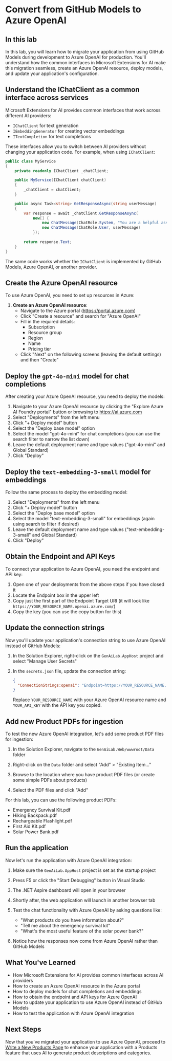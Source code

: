 # Convert from GitHub Models to Azure OpenAI

## In this lab

In this lab, you will learn how to migrate your application from using GitHub Models during development to Azure OpenAI for production. You'll understand how the common interfaces in Microsoft Extensions for AI make this migration seamless, create an Azure OpenAI resource, deploy models, and update your application's configuration.

## Understand the IChatClient as a common interface across services

Microsoft Extensions for AI provides common interfaces that work across different AI providers:

- `IChatClient` for text generation
- `IEmbeddingGenerator` for creating vector embeddings
- `ITextCompletion` for text completions

These interfaces allow you to switch between AI providers without changing your application code. For example, when using `IChatClient`:

```csharp
public class MyService
{
    private readonly IChatClient _chatClient;

    public MyService(IChatClient chatClient)
    {
        _chatClient = chatClient;
    }

    public async Task<string> GetResponseAsync(string userMessage)
    {
        var response = await _chatClient.GetResponseAsync(
            new[] {
                new ChatMessage(ChatRole.System, "You are a helpful assistant."),
                new ChatMessage(ChatRole.User, userMessage)
            });
        
        return response.Text;
    }
}
```

The same code works whether the `IChatClient` is implemented by GitHub Models, Azure OpenAI, or another provider.

## Create the Azure OpenAI resource

To use Azure OpenAI, you need to set up resources in Azure:

1. **Create an Azure OpenAI resource**:
   - Navigate to the Azure portal (<https://portal.azure.com>)
   - Click "Create a resource" and search for "Azure OpenAI"
   - Fill in the required details:
     - Subscription
     - Resource group
     - Region
     - Name
     - Pricing tier
   - Click "Next" on the following screens (leaving the default settings) and then "Create"

## Deploy the `gpt-4o-mini` model for chat completions

After creating your Azure OpenAI resource, you need to deploy the models:

1. Navigate to your Azure OpenAI resource by clicking the "Explore Azure AI Foundry portal" button or browsing to <https://ai.azure.com>
1. Select "Deployments" from the left menu
1. Click "+ Deploy model" button
1. Select the "Deploy base model" option
1. Select the model "gpt-4o-mini" for chat completions (you can use the search filter to narrow the list down)
1. Leave the default deployment name and type values ("gpt-4o-mini" and Global Standard)
1. Click "Deploy"

## Deploy the `text-embedding-3-small` model for embeddings

Follow the same process to deploy the embedding model:

1. Select "Deployments" from the left menu
1. Click "+ Deploy model" button
1. Select the "Deploy base model" option
1. Select the model "text-embedding-3-small" for embeddings (again using search to filter if desired)
1. Leave the default deployment name and type values ("text-embedding-3-small" and Global Standard)
1. Click "Deploy"

## Obtain the Endpoint and API Keys

To connect your application to Azure OpenAI, you need the endpoint and API key:

1. Open one of your deployments from the above steps if you have closed it
1. Locate the Endpoint box in the upper left
1. Copy just the first part of the Endpoint Target URI (it will look like `https://YOUR_RESOURCE_NAME.openai.azure.com/`)
1. Copy the key (you can use the copy button for this) 

## Update the connection strings

Now you'll update your application's connection string to use Azure OpenAI instead of GitHub Models:

1. In the Solution Explorer, right-click on the `GenAiLab.AppHost` project and select "Manage User Secrets"

1. In the `secrets.json` file, update the connection string:

   ```json
   {
     "ConnectionStrings:openai": "Endpoint=https://YOUR_RESOURCE_NAME.openai.azure.com/;Key=YOUR_API_KEY"
   }
   ```

   Replace `YOUR_RESOURCE_NAME` with your Azure OpenAI resource name and `YOUR_API_KEY` with the API key you copied.

## Add new Product PDFs for ingestion

To test the new Azure OpenAI integration, let's add some product PDF files for ingestion:

1. In the Solution Explorer, navigate to the `GenAiLab.Web/wwwroot/Data` folder

1. Right-click on the `Data` folder and select "Add" > "Existing Item..."

1. Browse to the location where you have product PDF files (or create some simple PDFs about products)

1. Select the PDF files and click "Add"

For this lab, you can use the following product PDFs:

- Emergency Survival Kit.pdf
- Hiking Backpack.pdf
- Rechargeable Flashlight.pdf
- First Aid Kit.pdf
- Solar Power Bank.pdf

## Run the application

Now let's run the application with Azure OpenAI integration:

1. Make sure the `GenAiLab.AppHost` project is set as the startup project

1. Press F5 or click the "Start Debugging" button in Visual Studio

1. The .NET Aspire dashboard will open in your browser

1. Shortly after, the web application will launch in another browser tab

1. Test the chat functionality with Azure OpenAI by asking questions like:
   - "What products do you have information about?"
   - "Tell me about the emergency survival kit"
   - "What's the most useful feature of the solar power bank?"

1. Notice how the responses now come from Azure OpenAI rather than GitHub Models

## What You've Learned

- How Microsoft Extensions for AI provides common interfaces across AI providers
- How to create an Azure OpenAI resource in the Azure portal
- How to deploy models for chat completions and embeddings
- How to obtain the endpoint and API keys for Azure OpenAI
- How to update your application to use Azure OpenAI instead of GitHub Models
- How to test the application with Azure OpenAI integration

## Next Steps

Now that you've migrated your application to use Azure OpenAI, proceed to [Write a New Products Page](part4-products-page.md) to enhance your application with a Products feature that uses AI to generate product descriptions and categories.
